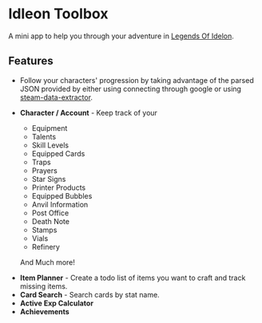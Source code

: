 # Idleon Toolbox

A mini app to help you through your adventure in [Legends Of Idelon](https://legendsofidleon.com).

## Features

- Follow your characters' progression by taking advantage of the parsed JSON provided by either
  using connecting through google or using [steam-data-extractor](https://drive.google.com/file/d/1Q03J-kadz5iob45J1wnZWjnHhS0j0GgV/view?usp=sharing).
- **Character / Account** - Keep track of your

  - Equipment
  - Talents
  - Skill Levels
  - Equipped Cards
  - Traps
  - Prayers
  - Star Signs
  - Printer Products
  - Equipped Bubbles
  - Anvil Information
  - Post Office
  - Death Note
  - Stamps
  - Vials
  - Refinery

  And Much more!

<!-- - **Item Locator** - Find an item somewhere in your account. -->

- **Item Planner** - Create a todo list of items you want to craft and track missing items.
- **Card Search** - Search cards by stat name.
- **Active Exp Calculator**
- **Achievements**
<!-- - **Shop Stock** -->
